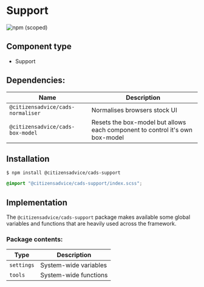 # Support

![npm (scoped)](https://img.shields.io/npm/v/@citizensadvice/cads-support.svg)


## Component type

- Support

## Dependencies:

| Name                              | Description                                                                  |
| --------------------------------- | ---------------------------------------------------------------------------- |
| `@citizensadvice/cads-normaliser` | Normalises browsers stock UI                                                 |
| `@citizensadvice/cads-box-model`  | Resets the box-model but allows each component to control it's own box-model |

## Installation

```
$ npm install @citizensadvice/cads-support
```

```scss
@import "@citizensadvice/cads-support/index.scss";
```

## Implementation

The `@citizensadvice/cads-support` package makes available some global variables and functions that are heavily used across the framework.

### Package contents:

| Type       | Description                            |
| ---------- | -------------------------------------- |
| `settings` | System-wide variables                  |
| `tools`    | System-wide functions                  |
